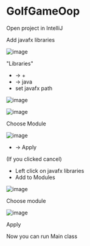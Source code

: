 # GolfGameOop

Open project in IntelliJ

Add javafx libraries

![image](https://github.com/DieRec/GolfGameOop/assets/104780516/2f27a42c-ea02-4387-ad53-705ac9600b47)



"Libraries" 
+ -> + 
+ -> java
+ set javafx path

![image](https://github.com/DieRec/GolfGameOop/assets/104780516/005d8c8e-eabe-4702-ba33-e53f7366832c)



![image](https://github.com/DieRec/GolfGameOop/assets/104780516/94033b37-5cac-40d4-ae21-10fe8a5e6641)

Choose Module

![image](https://github.com/DieRec/GolfGameOop/assets/104780516/803494d4-6ae0-4277-8ae2-efdd874cc3a1)

+ -> Apply

(If you clicked cancel)
+ Left click on javafx libraries
+ Add to Modules
  
![image](https://github.com/DieRec/GolfGameOop/assets/104780516/8d5627cf-2790-422f-b2c9-d9875ba6696e)

Choose module

![image](https://github.com/DieRec/GolfGameOop/assets/104780516/803494d4-6ae0-4277-8ae2-efdd874cc3a1)


Apply

Now you can run Main class
